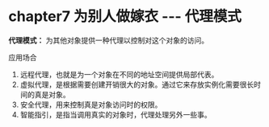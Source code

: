 # chapter7 为别人做嫁衣 --- 代理模式

**代理模式：** 为其他对象提供一种代理以控制对这个对象的访问。

应用场合

1. 远程代理，也就是为一个对象在不同的地址空间提供局部代表。
2. 虚拟代理，是根据需要创建开销很大的对象。通过它来存放实例化需要很长时间的真是对象。
3. 安全代理，用来控制真是对象访问时的权限。
4. 智能指引，是指当调用真实的对象时，代理处理另外一些事。 

